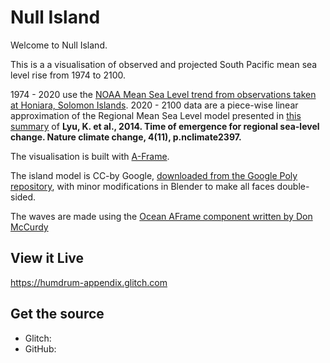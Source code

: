 # Null Island

Welcome to Null Island.

This is a a visualisation of observed and projected South Pacific mean sea level rise from 1974 to 2100.

1974 - 2020 use the [NOAA Mean Sea Level trend from observations taken at Honiara, Solomon Islands]().
2020 - 2100 data are a piece-wise linear approximation of the Regional Mean Sea Level model presented in [this summary](https://theconversation.com/15-years-from-now-our-impact-on-regional-sea-level-will-be-clear-31821) of **Lyu, K. et al., 2014. Time of emergence for regional sea-level change. Nature climate change, 4(11), p.nclimate2397.**

The visualisation is built with [A-Frame](https://aframe.io).

The island model is CC-by Google, [downloaded from the Google Poly repository](https://poly.google.com/view/fG9iP5afr7U), with minor modifications in Blender to make all faces double-sided.

The waves are made using the [Ocean AFrame component written by Don McCurdy](https://github.com/donmccurdy/aframe-extras)


## View it Live 

https://humdrum-appendix.glitch.com

## Get the source
* Glitch:
* GitHub: